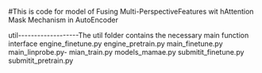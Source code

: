 #This is code for model of Fusing Multi-PerspectiveFeatures wit hAttention
Mask Mechanism in AutoEncoder

util-------------------The util folder contains the necessary main function interface
engine_finetune.py
engine_pretrain.py
main_finetune.py
main_linprobe.py-
mian_train.py
models_mamae.py
submitit_finetune.py
submitit_pretrain.py
